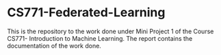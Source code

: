 # CS771-Federated-Learning
This is the repository to the work done under Mini Project 1 of the Course CS771- Introduction to Machine Learning.
The report contains the documentation of the work done.
